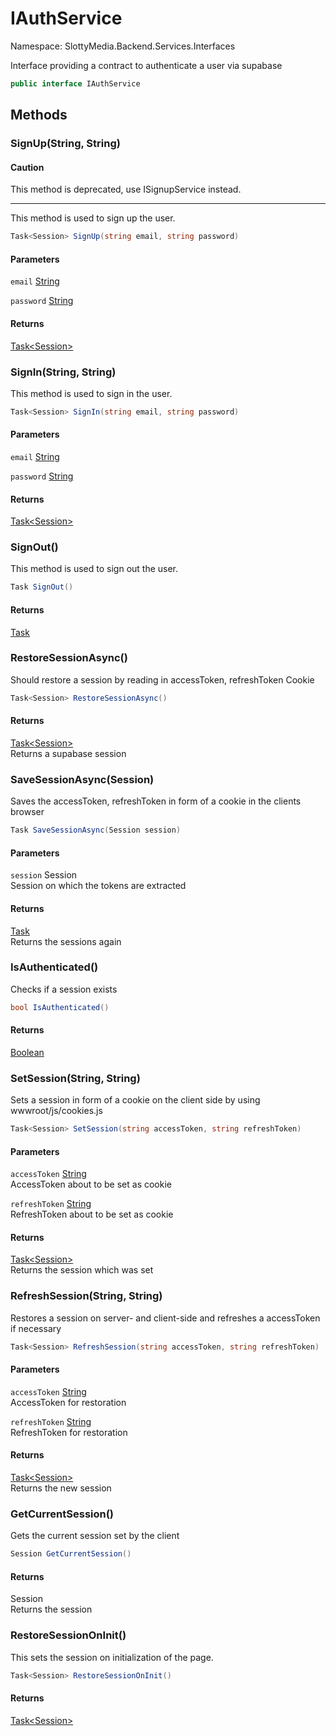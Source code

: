 # IAuthService

Namespace: SlottyMedia.Backend.Services.Interfaces

Interface providing a contract to authenticate a user via supabase

```csharp
public interface IAuthService
```

## Methods

### **SignUp(String, String)**

#### Caution

This method is deprecated, use ISignupService instead.

---

This method is used to sign up the user.

```csharp
Task<Session> SignUp(string email, string password)
```

#### Parameters

`email` [String](https://docs.microsoft.com/en-us/dotnet/api/system.string)<br>

`password` [String](https://docs.microsoft.com/en-us/dotnet/api/system.string)<br>

#### Returns

[Task&lt;Session&gt;](https://docs.microsoft.com/en-us/dotnet/api/system.threading.tasks.task-1)<br>

### **SignIn(String, String)**

This method is used to sign in the user.

```csharp
Task<Session> SignIn(string email, string password)
```

#### Parameters

`email` [String](https://docs.microsoft.com/en-us/dotnet/api/system.string)<br>

`password` [String](https://docs.microsoft.com/en-us/dotnet/api/system.string)<br>

#### Returns

[Task&lt;Session&gt;](https://docs.microsoft.com/en-us/dotnet/api/system.threading.tasks.task-1)<br>

### **SignOut()**

This method is used to sign out the user.

```csharp
Task SignOut()
```

#### Returns

[Task](https://docs.microsoft.com/en-us/dotnet/api/system.threading.tasks.task)<br>

### **RestoreSessionAsync()**

Should restore a session by reading in accessToken, refreshToken Cookie

```csharp
Task<Session> RestoreSessionAsync()
```

#### Returns

[Task&lt;Session&gt;](https://docs.microsoft.com/en-us/dotnet/api/system.threading.tasks.task-1)<br>
Returns a supabase session

### **SaveSessionAsync(Session)**

Saves the accessToken, refreshToken in form of a cookie in the clients browser

```csharp
Task SaveSessionAsync(Session session)
```

#### Parameters

`session` Session<br>
Session on which the tokens are extracted

#### Returns

[Task](https://docs.microsoft.com/en-us/dotnet/api/system.threading.tasks.task)<br>
Returns the sessions again

### **IsAuthenticated()**

Checks if a session exists

```csharp
bool IsAuthenticated()
```

#### Returns

[Boolean](https://docs.microsoft.com/en-us/dotnet/api/system.boolean)<br>

### **SetSession(String, String)**

Sets a session in form of a cookie on the client side by using wwwroot/js/cookies.js

```csharp
Task<Session> SetSession(string accessToken, string refreshToken)
```

#### Parameters

`accessToken` [String](https://docs.microsoft.com/en-us/dotnet/api/system.string)<br>
AccessToken about to be set as cookie

`refreshToken` [String](https://docs.microsoft.com/en-us/dotnet/api/system.string)<br>
RefreshToken about to be set as cookie

#### Returns

[Task&lt;Session&gt;](https://docs.microsoft.com/en-us/dotnet/api/system.threading.tasks.task-1)<br>
Returns the session which was set

### **RefreshSession(String, String)**

Restores a session on server- and client-side and refreshes a accessToken if necessary

```csharp
Task<Session> RefreshSession(string accessToken, string refreshToken)
```

#### Parameters

`accessToken` [String](https://docs.microsoft.com/en-us/dotnet/api/system.string)<br>
AccessToken for restoration

`refreshToken` [String](https://docs.microsoft.com/en-us/dotnet/api/system.string)<br>
RefreshToken for restoration

#### Returns

[Task&lt;Session&gt;](https://docs.microsoft.com/en-us/dotnet/api/system.threading.tasks.task-1)<br>
Returns the new session

### **GetCurrentSession()**

Gets the current session set by the client

```csharp
Session GetCurrentSession()
```

#### Returns

Session<br>
Returns the session

### **RestoreSessionOnInit()**

This sets the session on initialization of the page.

```csharp
Task<Session> RestoreSessionOnInit()
```

#### Returns

[Task&lt;Session&gt;](https://docs.microsoft.com/en-us/dotnet/api/system.threading.tasks.task-1)<br>
